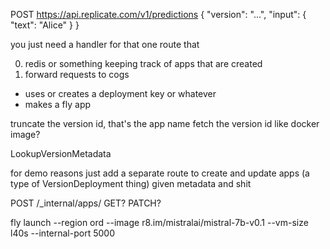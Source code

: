 POST https://api.replicate.com/v1/predictions
{
  "version": "...",
  "input": {
    "text": "Alice"
  }
}

you just need a handler for that one route that

0) redis or something keeping track of apps that are created
1) forward requests to cogs
- uses or creates a deployment key or whatever
- makes a fly app


truncate the version id, that's the app name
fetch the version id like docker image?

LookupVersionMetadata

for demo reasons just add a separate route to create and update apps (a type of VersionDeployment thing) given metadata and shit

POST /_internal/apps/<version>
GET?
PATCH?

fly launch --region ord --image r8.im/mistralai/mistral-7b-v0.1 --vm-size l40s --internal-port 5000
